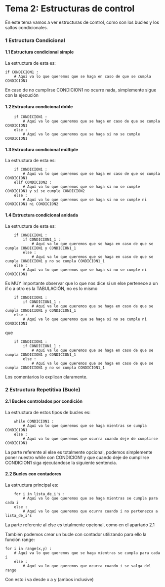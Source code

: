 Tema 2: Estructuras de control
==============================

En este tema vamos a ver estructuras de control, como son los bucles y los saltos condicionales.

### 1 Estructura Condicional

#### 1.1 Estructura condicional simple
La estructura de esta es:

	if CONDICION1 :
		# Aquí va lo que queremos que se haga en caso de que se cumpla CONDICION1

En caso de no cumplirse CONDICION1 no ocurre nada, simplemente sigue con la ejecución


#### 1.2 Estructura condicional doble
		if CONDICION1 :
			# Aquí va lo que queremos que se haga en caso de que se cumpla CONDICION1
		else :
			# Aquí va lo que queremos que se haga si no se cumple CONDICION1


#### 1.3 Estructura condicional múltiple

La estructura de esta es:

		if CONDICION1 :
			# Aquí va lo que queremos que se haga en caso de que se cumpla CONDICION1
		elif CONDICION2 :
			# Aquí va lo que queremos que se haga si no se cumple CONDICION1 y sí se cumple CONDICION2
		else :
			# Aquí va lo que queremos que se haga si no se cumple ni CONDICION1 ni CONDICION2


#### 1.4 Estructura condicional anidada
La estructura de esta es:

		if CONDICION1 :
			if CONDICION1_1 :
				# Aquí va lo que queremos que se haga en caso de que se cumpla CONDICION1 y CONDICION1_1
			else :
				# Aquí va lo que queremos que se haga en caso de que se cumpla CONDICION1 y no se cumpla CONDICION1_1
		else :
			# Aquí va lo que queremos que se haga si no se cumple ni CONDICION1

Es MUY importante observar que lo que nos dice si un else pertenece a un if o a otro es la TABULACIÓN, no es lo mismo

		if CONDICION1 :
			if CONDICION1_1 :
				# Aquí va lo que queremos que se haga en caso de que se cumpla CONDICION1 y CONDICION1_1
		else :
			# Aquí va lo que queremos que se haga si no se cumple ni CONDICION1

que

		if CONDICION1 :
			if CONDICION1_1 :
				# Aquí va lo que queremos que se haga en caso de que se cumpla CONDICION1 y CONDICION1_1
			else :
				# Aquí va lo que queremos que se haga en caso de que se cumpla CONDICION1 y no se cumpla CONDICION1_1

Los  comentarios lo explican claramente.


### 2 Estructura Repetitiva (Bucle)

#### 2.1 Bucles controlados por condición

La estructura de estos tipos de bucles es:

		while CONDICION1 :
			# Aquí va lo que queremos que se haga mientras se cumpla CONDICION1
		else :
			# Aquí va lo que queremos que ocurra cuando deje de cumplirse CONDICION1 

La parte referente al else es totalmente opcional, podemos simplemente poner nuestro while con CONDICION1 y que cuando deje de cumplirse CONDICION1 siga ejecutandose la siguiente sentencia.

#### 2.2 Bucles con contadores

La estructura principal es: 

		for i in lista_de_i's :
			# Aquí va lo que queremos que se haga mientras se cumpla para cada i
		else :
			# Aquí va lo que queremos que ocurra cuando i no pertenezca a lista_de_i's

La parte referente al else es totalmente opcional, como en el apartado 2.1

También podemos crear un bucle con contador utilizando para ello la función range:

	for i in range(x,y) :
    	# Aquí va lo que queremos que se haga mientras se cumpla para cada i
		else :
			# Aquí va lo que queremos que ocurra cuando i se salga del rango

Con esto i va desde x a y (ambos inclusive)